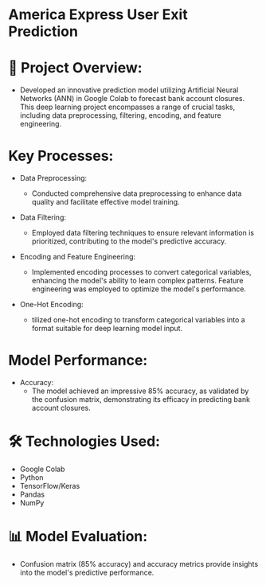 # America Express User Exit Prediction
# 🚀 Project Overview:
 * Developed an innovative prediction model utilizing Artificial Neural Networks (ANN) in Google Colab to forecast bank account closures. This deep learning project encompasses a range 
   of crucial tasks, including data preprocessing, filtering, encoding, and feature engineering.

# Key Processes:

*  Data Preprocessing:
   * Conducted comprehensive data preprocessing to enhance data quality and facilitate effective model training.

*  Data Filtering:
   * Employed data filtering techniques to ensure relevant information is prioritized, contributing to the model's predictive accuracy.

*  Encoding and Feature Engineering:
   * Implemented encoding processes to convert categorical variables, enhancing the model's ability to learn complex patterns. Feature engineering was employed to optimize the model's 
   performance.

*  One-Hot Encoding:
   * tilized one-hot encoding to transform categorical variables into a format suitable for deep learning model input.

# Model Performance:

* Accuracy:
   *  The model achieved an impressive 85% accuracy, as validated by the confusion matrix, demonstrating its efficacy in predicting bank account closures.

#  🛠️ Technologies Used:

* Google Colab
* Python
* TensorFlow/Keras
* Pandas
* NumPy

 #  📊 Model Evaluation:
  * Confusion matrix (85% accuracy) and accuracy metrics provide insights into the model's predictive performance.

